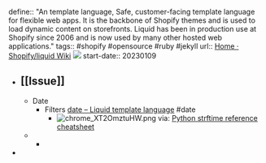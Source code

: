 define:: "An template language, Safe, customer-facing template language for flexible web apps. It is the backbone of Shopify themes and is used to load dynamic content on storefronts. Liquid has been in production use at Shopify since 2006 and is now used by many other hosted web applications."
tags:: #shopify #opensource #ruby #jekyll
url:: [Home · Shopify/liquid Wiki](https://github.com/Shopify/liquid) ![](https://img.shields.io/github/stars/Shopify/liquid)
start-date:: 20230109

- ## [[Issue]]
  - Date
    - Filters [date – Liquid template language](https://shopify.github.io/liquid/filters/date/) #date
      - ![chrome_XT2OmztuHW.png](../assets/chrome_XT2OmztuHW_1673325593575_0.png)
        via: [Python strftime reference cheatsheet](https://strftime.org/)
  -
    -
-